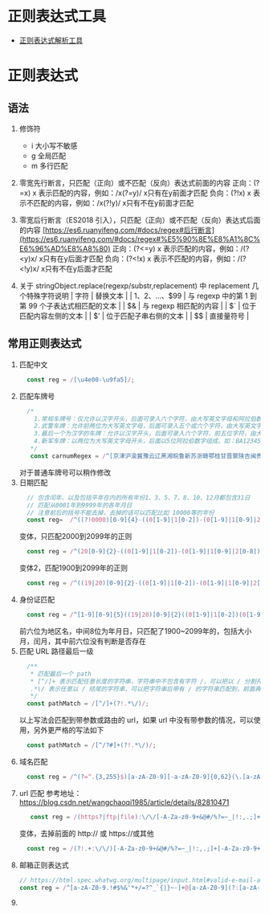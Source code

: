 # 正则表达式工具

* [正则表达式解析工具](https://jex.im/regulex/)

# 正则表达式

## 语法

1. 修饰符
   * i 大小写不敏感
   * g 全局匹配
   * m 多行匹配

2. 零宽先行断言，只匹配（正向）或不匹配（反向）表达式前面的内容
   正向：(?=x) x 表示匹配的内容，例如：/x(?=y)/ x只有在y前面才匹配
   负向：(?!x) x 表示不匹配的内容，例如：/x(?!y)/ x只有不在y前面才匹配
3. 零宽后行断言（ES2018 引入），只匹配（正向）或不匹配（反向）表达式后面的内容
   [https://es6.ruanyifeng.com/#docs/regex#后行断言](https://es6.ruanyifeng.com/#docs/regex#%E5%90%8E%E8%A1%8C%E6%96%AD%E8%A8%80)
   正向：(?<=y) x 表示匹配的内容，例如：/(?<y)x/  x只有在y后面才匹配
   负向：(?<!x) x 表示不匹配的内容，例如：/(?<!y)x/  x只有不在y后面才匹配
4. 关于 stringObject.replace(regexp/substr,replacement) 中 replacement 几个特殊字符说明
   | 字符 | 替换文本 |
   | $1、$2、...、$99 | 与 regexp 中的第 1 到第 99 个子表达式相匹配的文本 |
   | $& | 与 regexp 相匹配的内容 |
	 | $` | 位于匹配内容左侧的文本 |
	 | $' | 位于匹配子串右侧的文本 |
	 | $$ | 直接量符号 |

## 常用正则表达式

1. 匹配中文
   ```javascript
     const reg = /[\u4e00-\u9fa5]/;
   ```
2. 匹配车牌号
   ```javascript
     /*
       1.常规车牌号：仅允许以汉字开头，后面可录入六个字符，由大写英文字母和阿拉伯数字组成。如：粤B12345；
       2.武警车牌：允许前两位为大写英文字母，后面可录入五个或六个字符，由大写英文字母和阿拉伯数字组成，其中第三位可录汉字也可录大写英文字母及阿拉伯数字，第三位也可空，如：WJ警00081、WJ京1234J、WJ1234X。
       3.最后一个为汉字的车牌：允许以汉字开头，后面可录入六个字符，前五位字符，由大写英文字母和阿拉伯数字组成，而最后一个字符为汉字，汉字包括“挂”、“学”、“警”、“军”、“港”、“澳”。如：粤Z1234港。
       4.新军车牌：以两位为大写英文字母开头，后面以5位阿拉伯数字组成。如：BA12345。
      */
      const carnumRegex = /^[京津沪渝冀豫云辽黑湘皖鲁新苏浙赣鄂桂甘晋蒙陕吉闽贵粤青藏川宁琼使领A-Z]{1}[A-Z]{1}[警京津沪渝冀豫云辽黑湘皖鲁新苏浙赣鄂桂甘晋蒙陕吉闽贵粤青藏川宁琼]{0,1}[A-Z0-9]{4}[A-Z0-9挂学警港澳]{1}$/;
   ```
   对于普通车牌号可以稍作修改
3. 日期匹配
   ```javascript
     // 包含闰年、以及包括平年在内的所有年份1、3、5、7、8、10、12月都包含31日
     // 匹配从0001年到9999年的各年月日
     // 注意前后的括号不能去掉，去掉的话可以匹配比如 10000等的年份
     const reg=  /^((?!0000)[0-9]{4}-((0[1-9]|1[0-2])-(0[1-9]|1[0-9]|2[0-8])|(0[13-9]|1[0-2])-(29|30)|(0[13578]|1[02])-31)|([0-9]{2}(0[48]|[2468][048]|[13579][26])|(0[48]|[2468][048]|[13579][26])00)-02-29)$/;
   ```
    变体，只匹配2000到2099年的正则
    ```javascript
      const reg = /^(20[0-9]{2}-((0[1-9]|1[0-2])-(0[1-9]|1[0-9]|2[0-8])|(0[13-9]|1[0-2])-(29|30)|(0[13578]|1[02])-31)|(20(0[048]|[2468][048]|[13579][26]))-02-29)$/;
    ```
    变体2，匹配1900到2099年的正则
    ```javascript
      const reg = /^((19|20)[0-9]{2}-((0[1-9]|1[0-2])-(0[1-9]|1[0-9]|2[0-8])|(0[13-9]|1[0-2])-(29|30)|(0[13578]|1[02])-31)|((19|20)(0[48]|[2468][048]|[13579][26])|2000)-02-29)$/;
    ```
4. 身份证匹配
    ```javascript
      const reg = /^[1-9][0-9]{5}((19|20)[0-9]{2}((0[1-9]|1[0-2])(0[1-9]|1[0-9]|2[0-8])|(0[13-9]|1[0-2])(29|30)|(0[13578]|1[02])31)|((19|20)(0[48]|[2468][048]|[13579][26])|2000)0229)[0-9]{3}[0-9xX]$/;
    ```
   前六位为地区名，中间8位为年月日，只匹配了1900~2099年的，包括大小月，闰月，其中前六位没有判断是否存在
5. 匹配 URL 路径最后一级
   ```typescript
     /**
      * 匹配最后一个 path
      * [^/]+ 表示匹配任意长度的字符串，字符串中不包含有字符 /，可以把以 / 分割开的字符串全匹配到
      .*\/ 表示任意以 / 结尾的字符串，可以把字符串后带有 / 的字符串匹配到，前面再加上 ?!，再用圆括号括起来表示排除掉 (?!.*\/)
      */
     const pathMatch = /[^/]+(?!.*\/)/;
   ```
   以上写法会匹配到带参数或路由的 url，如果 url 中没有带参数的情况，可以使用，另外更严格的写法如下
   ```typescript
     const pathMatch = /[^/?#]+(?!.*\/)/;
   ```
6. 域名匹配
   ```javascript
     const reg = /^(?=^.{3,255}$)[a-zA-Z0-9][-a-zA-Z0-9]{0,62}(\.[a-zA-Z0-9][-a-zA-Z0-9]{0,62})+$/;
   ```
7. url 匹配
   参考地址：https://blog.csdn.net/wangchaoqi1985/article/details/82810471
   ```javascript
      const reg = /(https?|ftp|file):\/\/[-A-Za-z0-9+&@#/%?=~_|!:,.;]+[-A-Za-z0-9+&@#/%=~_|]/;
    ```
   变体，去掉前面的 http:// 或 https://或其他
   ```javascript
     const reg = /(?!.+:\/\/)[-A-Za-z0-9+&@#/%?=~_|!:,.;]+[-A-Za-z0-9+&@#/%=~_|]/;
   ```
8. 邮箱正则表达式
   ```javascript
   // https://html.spec.whatwg.org/multipage/input.html#valid-e-mail-address
   const reg = /^[a-zA-Z0-9.!#$%&'*+/=?^_`{|}~-]+@[a-zA-Z0-9](?:[a-zA-Z0-9-]{0,61}[a-zA-Z0-9])?(?:\.[a-zA-Z0-9](?:[a-zA-Z0-9-]{0,61}[a-zA-Z0-9])?)*$/
   ```
9.

